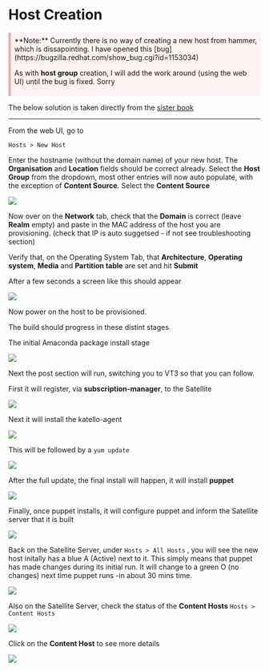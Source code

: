 <style>
div.warn {
    background-color: #fcf2f2;
    border-color: #dFb5b4;
    border-left: 5px solid #dfb5b4;
    padding: 0.5em;
    }
</style>

# Host Creation

<div class=warn>**Note:** Currently there is no way of creating a new host from hammer, which is dissapointing. I have opened this [bug](https://bugzilla.redhat.com/show_bug.cgi?id=1153034)

As with **host group** creation, I will add the work around (using the web UI) until the bug is fixed. Sorry
</div>

The below solution is taken directly from the  [sister book](http://gsw-satellite6.documentation.rocks/)


----
From the web UI, go to

```Hosts > New Host```

Enter the hostname (without the domain name) of your new host. The **Organisation** and **Location** fields should be correct already. Select the **Host Group** from the dropdown, most other entries will now auto populate, with the exception of **Content Source**. Select the **Content Source**

![](../images/host-newhost-1.png)

Now over on the **Network** tab, check that the **Domain** is correct (leave **Realm** empty) and paste in the MAC address of the host you are provisioning. (check that IP is auto suggetsed - if not see troubleshooting section)

Verify that, on the Operating System Tab, that **Architecture**, **Operating system**, **Media** and **Partition table** are set and hit **Submit**

After a few seconds a screen like this should appear

![](../images/host-newhost-2.png)

Now power on the host to be provisioned.

The build should progress in these distint stages

The initial Amaconda package install stage

![](../images/host-stage-anaconda.png)

Next the post section will run, switching you to VT3 so that you can follow.

First it will register, via **subscription-manager**, to the Satellite

![](../images/host-stage-registered.png)

Next it will install the katello-agent

![](../images/host-stage-katelloagent.png)

This will be followed by a ```yum update```

![](../images/host-stage-update.png)

After the full update, the final install will happen, it will install **puppet**

![](../images/host-stage-install-puppet.png)

Finally, once puppet installs, it will configure puppet and inform the Satellite server that it is built

![](../images/host-stage-completed.png)

Back on the Satellite Server, under ```Hosts > All Hosts```
, you will see the new host initally has a blue A (Active) next to it. This simply means that puppet has made changes during its initial run. It will change to a green O (no changes) next time puppet runs -in about 30 mins time.

![](../images/hosts-allhosts.png)

Also on the Satellite Server, check the status of the **Content Hosts** ```Hosts > Content Hosts```

![](../images/hosts-contenthost-1.png)

Click on the **Content Host** to see more details

![](../images/hosts-contenthost-2.png)



